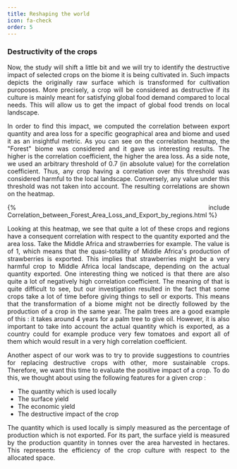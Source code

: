 ```yaml
---
title: Reshaping the world
icon: fa-check
order: 5
---
```


<h3>Destructivity of the crops</h3>
<div style="text-align: justify">
<p>
  Now, the study will shift a little bit and we will try to identify the destructive impact of selected crops on the biome it is being cultivated in. Such impacts
  depicts the originally raw surface which is transformed for cultivation puroposes. More precisely, a crop will be considered as destructive if its culture is mainly meant for
  satisfying global food demand compared to local needs. This will allow us to get the impact of global food trends on local landscape.
</p>

<p>
  In order to find this impact, we computed the correlation between export quantity and area loss for a specific geographical area and biome and used it as an insightful metric.
  As you can see on the correlation heatmap, the "Forest" biome was considered and it gave us interesting results. The higher is the correlation coefficient, the higher the area
  loss. As a side note, we used an arbitrary threshold of 0.7 (in absolute value) for the correlation coefficient. Thus, any crop having a correlation over this threshold was
  considered harmful to the local landscape. Conversely, any value under this threshold was not taken into account. The resulting correlations are shown on the heatmap.
</p>

{% include Correlation_between_Forest_Area_Loss_and_Export_by_regions.html %}

<p>
  Looking at this heatmap, we see that quite a lot of these crops and regions have a consequent correlation with respect to the quantity exported and the area loss. Take the
  Middle Africa and strawberries for example. The value is of 1, which means that the quasi-totallity of Middle Africa's production of strawberries is exported. This implies that
  strawberries might be a very harmful crop to Middle Africa local landscape, depending on the actual quantity exported. One interesting thing we noticed is that there are also quite a lot of negatively high correlation coefficient.
  The meaning of that is quite difficult to see, but our investigation resulted in the fact that some crops take a lot of time before giving things to sell or exports. This means
  that the transformation of a biome might not be directly followed by the production of a crop in the same year. The palm trees are a good example of this : it takes around 4 years
  for a palm tree to give oil. However, it is also important to take into account the actual quantity which is exported, as a country could for example produce very few tomatoes and
  export all of them which would result in a very high correlation coefficient.
</p>

<p>
  Another aspect of our work was to try to provide suggestions to countries for replacing destructive crops with other, more sustainable crops. Therefore, we want this time to
  evaluate the positive impact of a crop. To do this, we thought about using the following features for a given crop :
</p>

<ul>
<li>
  The quantity which is used locally
</li>
<li>
  The surface yield
</li>
<li>
  The economic yield
</li>
<li>
  The destructive impact of the crop
</li>
</ul>

<p>
  The quantity which is used locally is simply measured as the percentage of production which is not exported. For its part, the surface yield is measured by the production
  quantity in tonnes over the area harvested in hectares. This represents the efficiency of the crop culture with respect to the allocated space.
</p>
</div>
